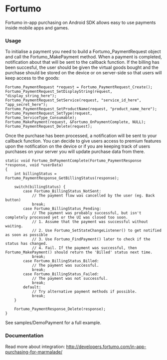 Fortumo
===

Fortumo in-app purchasing on Android SDK allows easy to use payments inside mobile apps and games.

### Usage

To initialise a payment you need to build a Fortumo_PaymentRequest object and call the Fortumo_MakePayment method.
When a payment is completed, notification about that will be sent to the callback function.
If the billing has been succesful, the user should be given the virtual goods bought and the purchase should be stored
on the device or on server-side so that users will keep access to the goods:

	Fortumo_PaymentRequest *request = Fortumo_PaymentRequest_Create();
	Fortumo_PaymentRequest_SetDisplayString(request, "display_string_here");
    Fortumo_PaymentRequest_SetService(request, "service_id_here", "app_secret_here");
	Fortumo_PaymentRequest_SetProductName(request, "product_name_here");
    Fortumo_PaymentRequest_SetType(request, Fortumo_ServiceType_Consumable);
    Fortumo_MakePayment(request, &Fortumo_OnPaymentComplete, NULL);
    Fortumo_PaymentRequest_Delete(request);

Once the purchase has been processed, a notification will be sent to your callback function.
You can decide to give users access to premium features upon the notification on the device or
if you are keeping track of users purchases on your server you will update purchase data from there.

	static void Fortumo_OnPaymentComplete(Fortumo_PaymentResponse *response, void *userData)
	{
		int billingStatus = Fortumo_PaymentResponse_GetBillingStatus(response);
		
		switch(billingStatus) {
			case Fortumo_BillingStatus_NotSent:
				// The payment flow was cancelled by the user (eg. Back button)
				break;
			case Fortumo_BillingStatus_Pending:
				// The payment was probably successful, but isn't completely processed yet or the UI was closed too soon.
				// 1. Assume that the payment was successful without waiting.
				// 2. Use Fortumo_SetStateChangeListener() to get notified as soon as possible
				// 3. Use Fortumo_FindPayment() later to check if the status has changed.
				// 4. Fail. If the payment was successful, then Fortumo_MakePayment() should return the 'Billed' status next time.
				break;
			case Fortumo_BillingStatus_Billed:
				// The payment was successful.
				break;
			case Fortumo_BillingStatus_Failed:
				// The payment was not successful.
				break;
			default:
				// Try alternative payment methods if possible.
				break;
		}
		
		Fortumo_PaymentResponse_Delete(response);
	}

See samples/DemoPayment for a full example.

### Documentation

Read more about integration: http://developers.fortumo.com/in-app-purchasing-for-marmalade/